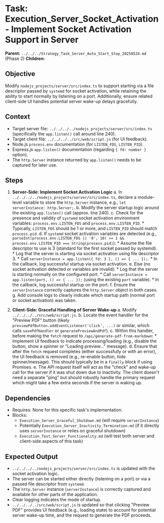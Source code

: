 # Task: Execution_Server_Socket_Activation - Implement Socket Activation Support in Server
   **Parent:** `../../../Strategy_Task_Server_Auto_Start_Stop_20250524.md` (Phase 2)
   **Children:**

## Objective
Modify `nodejs_projects/server/src/index.ts` to support starting via a file descriptor passed by `systemd` for socket activation, while retaining the ability to start normally by listening on a port. Additionally, ensure related client-side UI handles potential server wake-up delays gracefully.

## Context
- Target server file: `../../../../nodejs_projects/server/src/index.ts` (specifically the `app.listen()` call around line 240).
- Target client file: `../../../../src/web/script.js` (for UI feedback).
- Node.js `process.env` documentation (for `LISTEN_FDS`, `LISTEN_PID`).
- Express.js `app.listen()` documentation (regarding `{ fd: number }` option).
- The `http.Server` instance returned by `app.listen()` needs to be captured for later use.

## Steps
1.  **Server-Side: Implement Socket Activation Logic**
    a.  In `../../../../nodejs_projects/server/src/index.ts`, declare a module-level variable to store the `http.Server` instance, e.g., `let serverInstance: http.Server;`.
    b.  Modify the server startup logic around the existing `app.listen()` call (approx. line 240).
    c.  Check for the presence and validity of `systemd` socket activation environment variables: `process.env.LISTEN_FDS` and `process.env.LISTEN_PID`.
        *   Typically, `LISTEN_FDS` should be 1 or more, and `LISTEN_PID` should match `process.pid`.
    d.  If `systemd` socket activation variables are detected (e.g., `parseInt(process.env.LISTEN_FDS || '0', 10) >= 1 && process.env.LISTEN_PID === String(process.pid)`):
        *   Assume the file descriptor to use is 3 (standard for the first socket passed by systemd).
        *   Log that the server is starting via socket activation using file descriptor 3.
        *   Call `serverInstance = app.listen({ fd: 3 }, () => { ... });`.
        *   In the callback, log successful startup via socket activation.
    e.  Else (no socket activation detected or variables are invalid):
        *   Log that the server is starting normally on the configured port.
        *   Call `serverInstance = app.listen(port, () => { ... });` (using the existing `port` variable).
        *   In the callback, log successful startup on the port.
    f.  Ensure the `serverInstance` correctly captures the `http.Server` object in both cases.
    g.  Add console logs to clearly indicate which startup path (normal port or socket activation) was taken.

2.  **Client-Side: Graceful Handling of Server Wake-up**
    a.  Modify `../../../../src/web/script.js`.
    b.  Locate the event handler for the "Preview PDF" button (likely `previewPdfButton.addEventListener('click', ...)` or similar, which calls `savePdfHandler` or `generatePreviewAndPdf`).
    c.  Within this handler, before making the `fetch` request to `/api/generate-pdf-from-markdown`:
        *   Implement UI feedback to indicate processing/loading (e.g., disable the button, show a spinner or "Loading preview..." message).
    d.  Ensure that after the `fetch` request completes (either successfully or with an error), the UI feedback is removed (e.g., re-enable button, hide spinner/message). This should typically be in a `finally` block if using Promises.
    e.  The API request itself will act as the "check" and wake-up call for the server if it was shut down due to inactivity. The client doesn't need a separate "ping" but should robustly handle the primary request which might take a few extra seconds if the server is waking up.

## Dependencies
- Requires: None for this specific task's implementation.
- Blocks:
    - `Execution_Server_Graceful_Shutdown.md` (will require `serverInstance`)
    - Potentially `Execution_Server_Inactivity_Termination.md` (if it directly uses `serverInstance` or relies on graceful shutdown)
    - `Execution_Test_Server_Functionality.md` (will test both server and client-side aspects of this task)

## Expected Output
- `../../../../nodejs_projects/server/src/index.ts` is updated with the socket activation logic.
- The server can be started either directly (listening on a port) or via a passed file descriptor from `systemd`.
- The `http.Server` instance (`serverInstance`) is correctly captured and available for other parts of the application.
- Clear logging indicates the mode of startup.
- `../../../../src/web/script.js` is updated so that clicking "Preview PDF" provides UI feedback (e.g., loading state) to account for potential server wake-up time, and the request to generate the PDF proceeds.